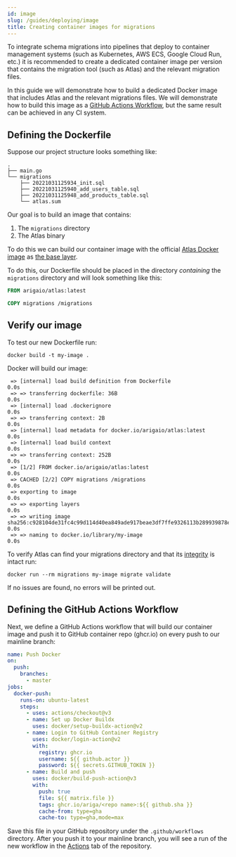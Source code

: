 ```yaml
---
id: image
slug: /guides/deploying/image
title: Creating container images for migrations
---
```


To integrate schema migrations into pipelines that deploy to container management
systems (such as Kubernetes, AWS ECS, Google Cloud Run, etc.) it is recommended
to create a dedicated container image per version that contains the
migration tool (such as Atlas) and the relevant migration files.

In this guide we will demonstrate how to build a dedicated Docker image that
includes Atlas and the relevant migrations files. We will demonstrate
how to build this image as a [GitHub Actions Workflow](https://docs.github.com/en/actions/using-workflows),
but the same result can be achieved in any CI system. 

## Defining the Dockerfile

Suppose our project structure looks something like: 

```text
.
├── main.go
└── migrations
    ├── 20221031125934_init.sql
    ├── 20221031125940_add_users_table.sql
    ├── 20221031125948_add_products_table.sql
    └── atlas.sum
```

Our goal is to build an image that contains:
1. The `migrations` directory
2. The Atlas binary

To do this we can build our container image with the official [Atlas Docker image](https://hub.docker.com/r/arigaio/atlas)
as [the base layer](https://docs.docker.com/engine/reference/builder/#from).  

To do this, our Dockerfile should be placed in the directory _containing_ the `migrations`
directory and will look something like this:

```dockerfile title=Dockerfile
FROM arigaio/atlas:latest

COPY migrations /migrations
```

## Verify our image

To test our new Dockerfile run:

```text
docker build -t my-image .
```

Docker will build our image:

```text
 => [internal] load build definition from Dockerfile                                          0.0s
 => => transferring dockerfile: 36B                                                           0.0s
 => [internal] load .dockerignore                                                             0.0s
 => => transferring context: 2B                                                               0.0s
 => [internal] load metadata for docker.io/arigaio/atlas:latest                               0.0s
 => [internal] load build context                                                             0.0s
 => => transferring context: 252B                                                             0.0s
 => [1/2] FROM docker.io/arigaio/atlas:latest                                                 0.0s
 => CACHED [2/2] COPY migrations /migrations                                                  0.0s
 => exporting to image                                                                        0.0s
 => => exporting layers                                                                       0.0s
 => => writing image sha256:c928104de31fc4c99d114d40ea849ade917beae3df7ffe9326113b289939878e  0.0s
 => => naming to docker.io/library/my-image                                                   0.0s
```

To verify Atlas can find your migrations directory and that its [integrity](/concepts/migration-directory-integrity)
is intact run:

```text
docker run --rm migrations my-image migrate validate 
```

If no issues are found, no errors will be printed out.

## Defining the GitHub Actions Workflow

Next, we define a GitHub Actions workflow that will build our container
image and push it to GitHub container repo (ghcr.io) on every push
to our mainline branch:

```yaml title=.github/workflows/push-docker.yaml
name: Push Docker
on:
  push:
    branches:
      - master
jobs:
  docker-push:
    runs-on: ubuntu-latest
    steps:
      - uses: actions/checkout@v3
      - name: Set up Docker Buildx
        uses: docker/setup-buildx-action@v2
      - name: Login to GitHub Container Registry
        uses: docker/login-action@v2
        with:
          registry: ghcr.io
          username: ${{ github.actor }}
          password: ${{ secrets.GITHUB_TOKEN }}
      - name: Build and push
        uses: docker/build-push-action@v3
        with:
          push: true
          file: ${{ matrix.file }}
          tags: ghcr.io/ariga/<repo name>:${{ github.sha }}
          cache-from: type=gha
          cache-to: type=gha,mode=max
```

Save this file in your GitHub repository under the `.github/workflows` directory.
After you push it to your mainline branch, you will see a run of the new
workflow in the [Actions](https://docs.github.com/en/actions/monitoring-and-troubleshooting-workflows/viewing-workflow-run-history)
tab of the repository.

